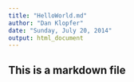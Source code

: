 ```yaml
---
title: "HelloWorld.md"
author: "Dan Klopfer"
date: "Sunday, July 20, 2014"
output: html_document
---
```


## This is a markdown file
